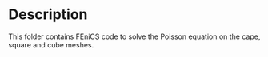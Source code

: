# Description
This folder contains FEniCS code to solve the Poisson equation on the cape, square and cube meshes.
